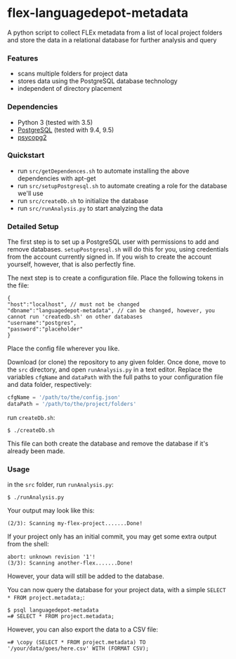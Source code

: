 # flex-languagedepot-metadata

A python script to collect FLEx metadata from a list of local project folders and store the data in a relational database for further analysis and query

### Features

* scans multiple folders for project data
* stores data using the PostgreSQL database technology
* independent of directory placement

### Dependencies

* Python 3 (tested with 3.5)
* [PostgreSQL](https://www.postgresql.org/) (tested with 9.4, 9.5)
* [psycopg2](http://initd.org/psycopg/)

### Quickstart

- run `src/getDependences.sh` to automate installing the above dependencies with apt-get
- run `src/setupPostgresql.sh` to automate creating a role for the database we'll use
- run `src/createDb.sh` to initialize the database
- run `src/runAnalysis.py` to start analyzing the data

### Detailed Setup

The first step is to set up a PostgreSQL user with permissions to add and remove databases. `setupPostgresql.sh` will do this for you, using credentials from the account currently signed in. If you wish to create the account yourself, however, that is also perfectly fine.

The next step is to create a configuration file. Place the following tokens in the file:
```
{
"host":"localhost", // must not be changed
"dbname":"languagedepot-metadata", // can be changed, however, you cannot run 'createdb.sh' on other databases
"username":"postgres",
"password":"placeholder"
}
```
Place the config file wherever you like.

Download (or clone) the repository to any given folder. Once done, move to the `src` directory, and open `runAnalysis.py` in a text editor. Replace the variables `cfgName` and `dataPath` with the full paths to your configuration file and data folder, respectively:
```python
cfgName = '/path/to/the/config.json'
dataPath = '/path/to/the/project/folders'
```
run `createDb.sh`:
```
$ ./createDb.sh
```
This file can both create the database and remove the database if it's already been made.

### Usage

in the `src` folder, run `runAnalysis.py`:
```
$ ./runAnalysis.py
```
Your output may look like this:
```
(2/3): Scanning my-flex-project.......Done!
```
If your project only has an initial commit, you may get some extra output from the shell:
```
abort: unknown revision '1'!
(3/3): Scanning another-flex.......Done!
```
However, your data will still be added to the database.

You can now query the database for your project data, with a simple `SELECT * FROM project.metadata;`:
```
$ psql languagedepot-metadata
=# SELECT * FROM project.metadata;
```
However, you can also export the data to a CSV file:
```
=# \copy (SELECT * FROM project.metadata) TO '/your/data/goes/here.csv' WITH (FORMAT CSV);
```

